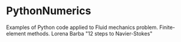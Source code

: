 # PythonNumerics
Examples of Python code applied to Fluid mechanics problem.
Finite-element methods.
Lorena Barba "12 steps to Navier-Stokes" 
